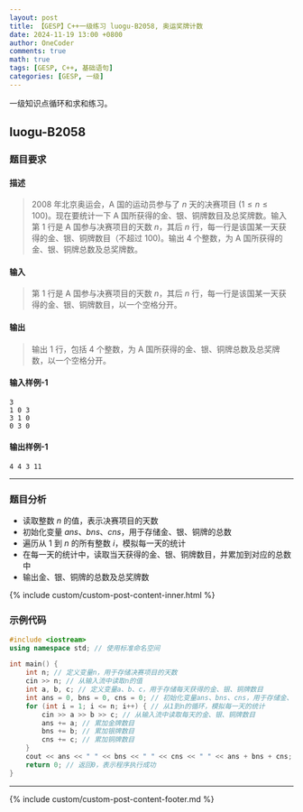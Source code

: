 ```yaml
---
layout: post
title: 【GESP】C++一级练习 luogu-B2058, 奥运奖牌计数
date: 2024-11-19 13:00 +0800
author: OneCoder
comments: true
math: true
tags: [GESP, C++, 基础语句]
categories: [GESP, 一级]
---
```

一级知识点循环和求和练习。

<!--more-->

## luogu-B2058

### 题目要求

#### 描述

>$2008$ 年北京奥运会，A 国的运动员参与了 $n$ 天的决赛项目 $(1 \le n \le 100)$。现在要统计一下 A 国所获得的金、银、铜牌数目及总奖牌数。输入第 $1$ 行是 A 国参与决赛项目的天数 $n$，其后 $n$ 行，每一行是该国某一天获得的金、银、铜牌数目（不超过 $100)$。输出 $4$ 个整数，为 A 国所获得的金、银、铜牌总数及总奖牌数。

#### 输入

>第 $1$ 行是 A 国参与决赛项目的天数 $n$，其后 $n$ 行，每一行是该国某一天获得的金、银、铜牌数目，以一个空格分开。

#### 输出

>输出 $1$ 行，包括 $4$ 个整数，为 A 国所获得的金、银、铜牌总数及总奖牌数，以一个空格分开。

#### 输入样例-1

```console
3
1 0 3
3 1 0
0 3 0
```

#### 输出样例-1

```console
4 4 3 11
```

---

### 题目分析

- 读取整数 $n$ 的值，表示决赛项目的天数
- 初始化变量 $ans$、$bns$、$cns$，用于存储金、银、铜牌的总数
- 遍历从 $1$ 到 $n$ 的所有整数 $i$，模拟每一天的统计
- 在每一天的统计中，读取当天获得的金、银、铜牌数目，并累加到对应的总数中
- 输出金、银、铜牌的总数及总奖牌数

{% include custom/custom-post-content-inner.html %}

### 示例代码

```cpp
#include <iostream>
using namespace std; // 使用标准命名空间

int main() {
    int n; // 定义变量n，用于存储决赛项目的天数
    cin >> n; // 从输入流中读取n的值
    int a, b, c; // 定义变量a、b、c，用于存储每天获得的金、银、铜牌数目
    int ans = 0, bns = 0, cns = 0; // 初始化变量ans、bns、cns，用于存储金、银、铜牌的总数
    for (int i = 1; i <= n; i++) { // 从1到n的循环，模拟每一天的统计
        cin >> a >> b >> c; // 从输入流中读取每天的金、银、铜牌数目
        ans += a; // 累加金牌数目
        bns += b; // 累加银牌数目
        cns += c; // 累加铜牌数目
    }
    cout << ans << " " << bns << " " << cns << " " << ans + bns + cns; // 输出金、银、铜牌的总数及总奖牌数
    return 0; // 返回0，表示程序执行成功
}
```

---

{% include custom/custom-post-content-footer.md %}
